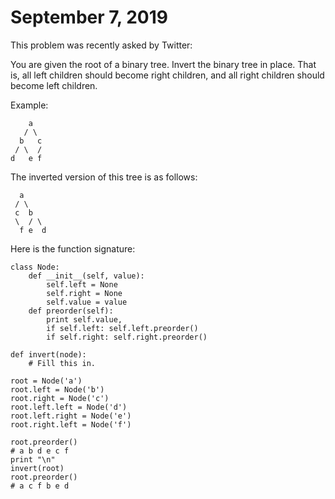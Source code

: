 # September 7, 2019

This problem was recently asked by Twitter:

You are given the root of a binary tree. Invert the binary tree in place. That
is, all left children should become right children, and all right children
should become left children.

Example:

```
    a
   / \
  b   c
 / \  /
d   e f
```

The inverted version of this tree is as follows:

```
  a
 / \
 c  b
 \  / \
  f e  d
```

Here is the function signature:

```
class Node:
    def __init__(self, value):
        self.left = None
        self.right = None
        self.value = value
    def preorder(self):
        print self.value,
        if self.left: self.left.preorder()
        if self.right: self.right.preorder()

def invert(node):
    # Fill this in.

root = Node('a')
root.left = Node('b')
root.right = Node('c')
root.left.left = Node('d')
root.left.right = Node('e')
root.right.left = Node('f')

root.preorder()
# a b d e c f
print "\n"
invert(root)
root.preorder()
# a c f b e d
```

